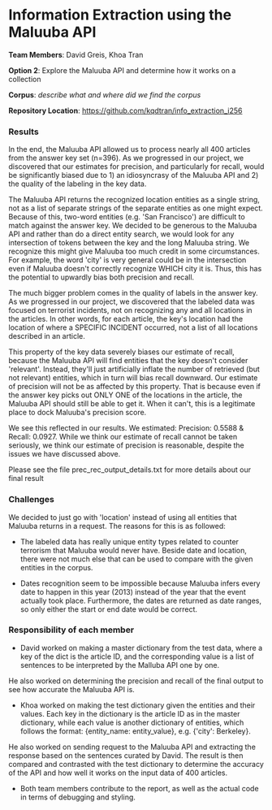 Information Extraction using the Maluuba API
====================

**Team Members**: David Greis, Khoa Tran

**Option 2**: Explore the Maluuba API and determine how it works on a collection

**Corpus**: *describe what and where did we find the corpus*

**Repository Location**: https://github.com/kqdtran/info_extraction_i256

### Results
In the end, the Maluuba API allowed us to process nearly all 400 articles
from the answer key set (n=396). As we progressed in our project, we discovered
that our estimates for precision, and particularly for recall, would be
significantly biased due to 1) an idiosyncrasy of the Maluuba API and 2) the
quality of the labeling in the key data.

The Maluuba API returns the recognized location entities as a single string,
not as a list of separate strings of the separate entities as one might expect.
Because of this, two-word entities (e.g. 'San Francisco') are difficult to match
against the answer key. We decided to be generous to the Maluuba API and
rather than do a direct entity search, we would look for any intersection of
tokens between the key and the long Maluuba string. We recognize this might give
Maluuba too much credit in some circumstances. For example, the word 'city' is
very general could be in the intersection even if Maluuba doesn't correctly
recognize WHICH city it is. Thus, this has the potential to upwardly bias both
precision and recall.

The much bigger problem comes in the quality of labels in the answer key. As we
progressed in our project, we discovered that the labeled data was focused on 
terrorist incidents, not on recognizing any and all locations in the articles.
In other words, for each article, the key's location had the location of where
a SPECIFIC INCIDENT occurred, not a list of all locations described in an article.

This property of the key data severely biases our estimate of recall, because the 
Maluuba API will find entities that the key doesn't consider 'relevant'. Instead,
they'll just artificially inflate the number of retrieved (but not relevant) entities,
which in turn will bias recall downward. Our estimate of precision will not be as 
affected by this property. That is because even if the answer key picks out ONLY ONE
of the locations in the article, the Maluuba API should still be able to get it.
When it can't, this is a legitimate place to dock Maluuba's precision score.

We see this reflected in our results. We estimated: Precision: 0.5588 & Recall: 0.0927.
While we think our estimate of recall cannot be taken seriously, we think our estimate
of precision is reasonable, despite the issues we have discussed above.

Please see the file prec_rec_output_details.txt for more details about our final result

### Challenges
We decided to just go with 'location' instead of using all entities that Maluuba returns 
in a request. The reasons for this is as followed:

* The labeled data has really unique entity types related to counter terrorism 
that Maluuba would never have. Beside date and location, there were not much else 
that can be used to compare with the given entities in the corpus.

* Dates recognition seem to be impossible because Maluuba infers every date to 
happen in this year (2013) instead of the year that the event actually took place. 
Furthermore, the dates are returned as date ranges, so only either 
the start or end date would be correct.

### Responsibility of each member

* David worked on making a master dictionary from the test data, where 
a key of the dict is the article ID, and the corresponding value is a 
list of sentences to be interpreted by the Malluba API one by one. 

He also worked on determining the precision and recall of the final output 
to see how accurate the Maluuba API is.

* Khoa worked on making the test dictionary given the entities and their 
values. Each key in the dictionary is the article ID as in the master 
dictionary, while each value is another dictionary of entities, which 
follows the format: {entity_name: entity_value}, e.g. {'city': Berkeley}. 

He also worked on sending request to the Maluuba API and extracting the 
response based on the sentences curated by David. The result is then 
compared and contrasted with the test dictionary to determine the 
accuracy of the API and how well it works on the input data of 400 articles.

* Both team members contribute to the report, as well as the actual code 
in terms of debugging and styling.
